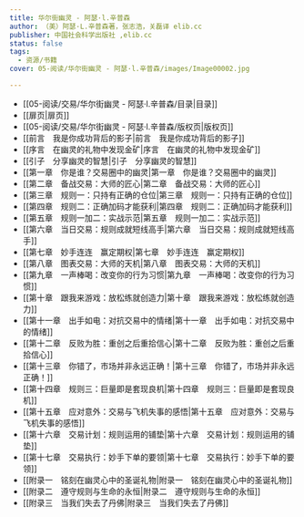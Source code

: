 ```yaml
---
title: 华尔街幽灵 - 阿瑟·l.辛普森
author: （美）阿瑟·L.辛普森著，张志浩，关磊译 elib.cc
publisher: 中国社会科学出版社 ,elib.cc
status: false
tags:
  - 资源/书籍
cover: 05-阅读/华尔街幽灵 - 阿瑟·l.辛普森/images/Image00002.jpg

---
```

- [[05-阅读/交易/华尔街幽灵 - 阿瑟·l.辛普森/目录|目录]]
- [[扉页|扉页]]
- [[05-阅读/交易/华尔街幽灵 - 阿瑟·l.辛普森/版权页|版权页]]
- [[前言　我是你成功背后的影子|前言　我是你成功背后的影子]]
- [[序言　在幽灵的礼物中发现金矿|序言　在幽灵的礼物中发现金矿]]
- [[引子　分享幽灵的智慧|引子　分享幽灵的智慧]]
- [[第一章　你是谁？交易圈中的幽灵|第一章　你是谁？交易圈中的幽灵]]
- [[第二章　备战交易：大师的匠心|第二章　备战交易：大师的匠心]]
- [[第三章　规则一：只持有正确的仓位|第三章　规则一：只持有正确的仓位]]
- [[第四章　规则二：正确加码才能获利|第四章　规则二：正确加码才能获利]]
- [[第五章　规则一加二：实战示范|第五章　规则一加二：实战示范]]
- [[第六章　当日交易：规则成就短线高手|第六章　当日交易：规则成就短线高手]]
- [[第七章　妙手连连　赢定期权|第七章　妙手连连　赢定期权]]
- [[第八章　图表交易：大师的天机|第八章　图表交易：大师的天机]]
- [[第九章　一声棒喝：改变你的行为习惯|第九章　一声棒喝：改变你的行为习惯]]
- [[第十章　跟我来游戏：放松练就创造力|第十章　跟我来游戏：放松练就创造力]]
- [[第十一章　出手如电：对抗交易中的情绪|第十一章　出手如电：对抗交易中的情绪]]
- [[第十二章　反败为胜：重创之后重拾信心|第十二章　反败为胜：重创之后重拾信心]]
- [[第十三章　你错了，市场并非永远正确！|第十三章　你错了，市场并非永远正确！]]
- [[第十四章　规则三：巨量即是套现良机|第十四章　规则三：巨量即是套现良机]]
- [[第十五章　应对意外：交易与飞机失事的感悟|第十五章　应对意外：交易与飞机失事的感悟]]
- [[第十六章　交易计划：规则运用的铺垫|第十六章　交易计划：规则运用的铺垫]]
- [[第十七章　交易执行：妙手下单的要领|第十七章　交易执行：妙手下单的要领]]
- [[附录一　铭刻在幽灵心中的圣诞礼物|附录一　铭刻在幽灵心中的圣诞礼物]]
- [[附录二　遵守规则与生命的永恒|附录二　遵守规则与生命的永恒]]
- [[附录三　当我们失去了丹佛|附录三　当我们失去了丹佛]]

